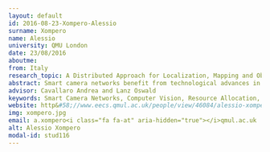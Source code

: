 ```yaml
---
layout: default 
id: 2016-08-23-Xompero-Alessio
surname: Xompero
name: Alessio
university: QMU London
date: 23/08/2016
aboutme: 
from: Italy
research_topic: A Distributed Approach for Localization, Mapping and Object Tracking in Mobile Smart Camera Networks
abstract: Smart camera networks benefit from technological advances in sensing, processing and networking capabilities while offering novel opportunities in distributed computer vision research. Especially when people moving in a structured environment are to be monitored using wearable cameras and/or robotic platforms, the synergic collaboration among such devices exposes challenges to be further explored. This research will investigate opportunities of cooperative sensing and processing for real-time mapping, localisation and tracking in such contexts. The problem will be tackled with in a probabilistic framework with resource allocation capabilities to opportunistically manage the scalability-robustness trade-off. Performance assessment will itself require the definition of novel evaluation criteria.
advisor: Cavallaro Andrea and Lanz Oswald
keywords: Smart Camera Networks, Computer Vision, Resource Allocation, People Tracking, Localisation and Mapping
website: http&#58;//www.eecs.qmul.ac.uk/people/view/46084/alessio-xompero
img: xompero.jpg
email: a.xompero<i class="fa fa-at" aria-hidden="true"></i>qmul.ac.uk
alt: Alessio Xompero
modal-id: stud116
---
```

